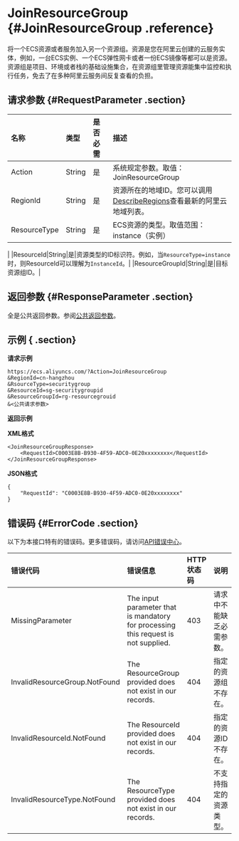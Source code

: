 # JoinResourceGroup {#JoinResourceGroup .reference}

将一个ECS资源或者服务加入另一个资源组。资源是您在阿里云创建的云服务实体，例如，一台ECS实例、一个ECS弹性网卡或者一份ECS镜像等都可以是资源。资源组是项目、环境或者栈的基础设施集合，在资源组里管理资源能集中监控和执行任务，免去了在多种阿里云服务间反复查看的负担。

## 请求参数 {#RequestParameter .section}

|名称|类型|是否必需|描述|
|:-|:-|:---|:-|
|Action|String|是|系统规定参数。取值：JoinResourceGroup|
|RegionId|String|是|资源所在的地域ID。您可以调用[DescribeRegions](../cn.zh-CN/API参考/地域/DescribeRegions.md#)查看最新的阿里云地域列表。|
|ResourceType|String|是|ECS资源的类型。取值范围： instance（实例） | disk（磁盘） | snapshot（快照） | image（镜像） | securitygroup（安全组） | ddh（专有宿主机） | eni（弹性网卡） | keypair（密钥对） | launchtemplate（启动模板）以上参数取值均大小写敏感。

|
|ResourceId|String|是|资源类型的ID标识符。例如，当`ResourceType=instance`时，则ResourceId可以理解为`InstanceId`。|
|ResourceGroupId|String|是|目标资源组ID。|

## 返回参数 {#ResponseParameter .section}

全是公共返回参数。参阅[公共返回参数](../cn.zh-CN/API参考/HTTP调用方式/公共参数.md#commonResponseParameters)。

## 示例 { .section}

**请求示例** 

```
https://ecs.aliyuncs.com/?Action=JoinResourceGroup
&RegionId=cn-hangzhou
&RsourceType=securitygroup
&ResourceId=sg-securitygroupid
&ResourceGroupId=rg-resourcegrouid
&<公共请求参数>
```

**返回示例**

**XML格式**

```
<JoinResourceGroupResponse>
    <RequestId>C0003E8B-B930-4F59-ADC0-0E20xxxxxxxx</RequestId>
</JoinResourceGroupResponse>
```

**JSON格式**

```
{
    "RequestId": "C0003E8B-B930-4F59-ADC0-0E20xxxxxxxx"
}
```

## 错误码 {#ErrorCode .section}

以下为本接口特有的错误码。更多错误码，请访问[API错误中心](https://error-center.aliyun.com/status/product/Ecs)。

|错误代码|错误信息|HTTP状态码|说明|
|:---|:---|:------|:-|
|MissingParameter|The input parameter that is mandatory for processing this request is not supplied.|403|请求中不能缺乏必需参数。|
|InvalidResourceGroup.NotFound|The ResourceGroup provided does not exist in our records.|404|指定的资源组不存在。|
|InvalidResourceId.NotFound|The ResourceId provided does not exist in our records.|404|指定的资源ID不存在。|
|InvalidResourceType.NotFound|The ResourceType provided does not exist in our records.|404|不支持指定的资源类型。|


